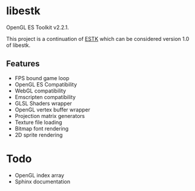 libestk
=======

OpenGL ES Toolkit v2.2.1.

This project is a continuation of [ESTK](https://github.com/carlmartus/estk) which can be considered version 1.0 of libestk.

Features
--------
 * FPS bound game loop
 * OpenGL ES Compatibility
 * WebGL compatibility
 * Emscripten compatibility
 * GLSL Shaders wrapper
 * OpenGL vertex buffer wrapper
 * Projection matrix generators
 * Texture file loading
 * Bitmap font rendering
 * 2D sprite rendering

Todo
====
 * OpenGL index array
 * Sphinx documentation

